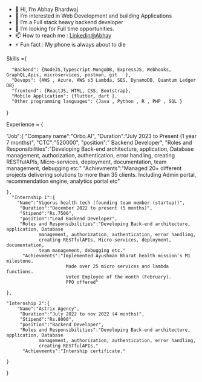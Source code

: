 - 👋 Hi, I’m Abhay Bhardwaj
- 👀 I’m interested in Web Development and building Applications
- 🌱 I’m  a Full stack heavy backend developer 
- 💞️ I’m looking for Full time opportunities.
- 📫 How to reach me : [Linkedin@Abhay](https://www.linkedin.com/in/abhay-bhardwaj-6850881ba/)
- ⚡ Fun fact : My phone is always about to die

Skills ={

      "Backend": {NodeJS,Typescript MongoDB, ExpressJS, Webhooks, GraphQL,Apis, microservices, postman, git   },
      "Devops": {AWS , Azure, AWS s3 Lambda, SES, DynamoDB, Quantum Ledger DB}
      "frontend": {ReactJS, HTML, CSS, Bootstrap},
      "Mobile Application": {flutter, dart },
      "Other programming languages": {Java , Python , R , PHP , SQL }

}


Experience = {

 "Job":{
        "Company name":"Orbo.AI",
         "Duration":"July 2023 to Present (1 year 7 months)",
         "CTC":"520000",
         "position":" Backend Developer",
         "Roles and Responsibilities":"Developing Back-end architecture, application, Database
                management, authorization, authentication, error handling,
                creating RESTfulAPIs, Micro-services, deployment, documentation,
                team management, debugging etc."
          "Achievments":"Managed 20+ different projects delivering solutions to more than 35 clients. 
                         Including Admin portal, recommendation engine, analytics portal etc"
                       
    },
      "Internship 1":{
        "Name":"Vigorus health tech (founding team member (startup))",
         "Duration":"December 2022 to present (5 months)",
         "Stipend":"Rs.7500",
         "position":"Lead Backend Developer",
         "Roles and Responsibilities":"Developing Back-end architecture, application, Database
                management, authorization, authentication, error handling,
                creating RESTfulAPIs, Micro-services, deployment, documentation,
                team management, debugging etc."
          "Achievments":"Implemented Ayushman Bharat health mission’s M1 milestone.
                          Made over 25 micro services and lambda functions. 
                          Voted Employee of the month (February).
                          PPO offered"
                       
    },

    "Internship 2":{
        "Name":"Astrix Agency",
         "Duration":"July 2022 to nov 2022 (4 months)",
         "Stipend":"Rs.8000",
         "position":"Backend Developer",
         "Roles and Responsibilities":"Developing Back-end architecture, application, Database
                management, authorization, authentication, error handling,
                creating RESTfulAPIs,"
          "Achievments":"Intership certificate."
                       
    }


}




<!---
Abhay014/Abhay014 is a ✨ special ✨ repository because its `README.md` (this file) appears on your GitHub profile.
You can click the Preview link to take a look at your changes.
--->
